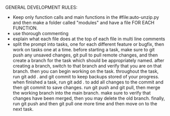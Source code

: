GENERAL DEVELOPMENT RULES:
- Keep only function calls and main functions in the #file:auto-unzip.py and then make a folder called "modules" and have a file FOR EACH FUNCTION. 
- use thorough commenting
- explain what each file does at the top of each file in multi line comments
- split the prompt into tasks, one for each different feature or bugfix, then work on tasks one at a time. before starting a task, make sure to git push any unsaved changes, git pull to pull remote changes, and then create a branch for the task which should be appropriately named. after creating a branch, switch to that branch and verify that you are on that branch. then you can begin working on the task. throughout the task, run git add . and git commit to keep backups stored of your progress. when finished a task, run git add . to add all changes to the commit and then git commit to save changes. run git push and git pull, then merge the working branch into the main branch. make sure to verify that changes have been merged, then you may delete the old branch. finally, run git push and then git pull one more time and then move on to the next task.